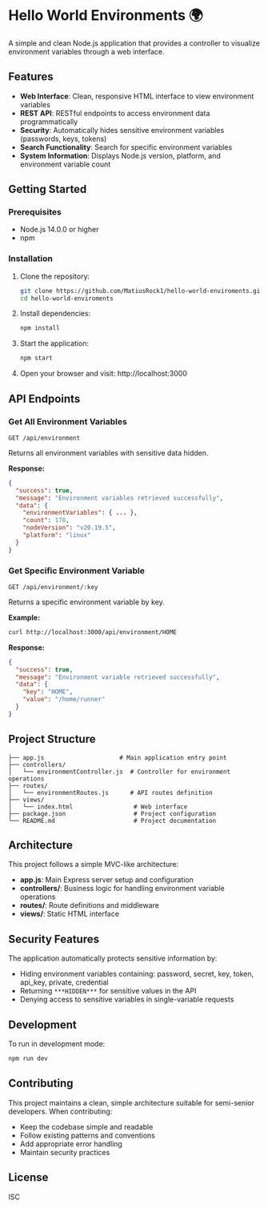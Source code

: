 # Hello World Environments 🌍

A simple and clean Node.js application that provides a controller to visualize environment variables through a web interface.

## Features

- **Web Interface**: Clean, responsive HTML interface to view environment variables
- **REST API**: RESTful endpoints to access environment data programmatically
- **Security**: Automatically hides sensitive environment variables (passwords, keys, tokens)
- **Search Functionality**: Search for specific environment variables
- **System Information**: Displays Node.js version, platform, and environment variable count

## Getting Started

### Prerequisites

- Node.js 14.0.0 or higher
- npm

### Installation

1. Clone the repository:
   ```bash
   git clone https://github.com/MatiusRock1/hello-world-enviroments.git
   cd hello-world-enviroments
   ```

2. Install dependencies:
   ```bash
   npm install
   ```

3. Start the application:
   ```bash
   npm start
   ```

4. Open your browser and visit: http://localhost:3000

## API Endpoints

### Get All Environment Variables
```
GET /api/environment
```

Returns all environment variables with sensitive data hidden.

**Response:**
```json
{
  "success": true,
  "message": "Environment variables retrieved successfully",
  "data": {
    "environmentVariables": { ... },
    "count": 178,
    "nodeVersion": "v20.19.5",
    "platform": "linux"
  }
}
```

### Get Specific Environment Variable
```
GET /api/environment/:key
```

Returns a specific environment variable by key.

**Example:**
```bash
curl http://localhost:3000/api/environment/HOME
```

**Response:**
```json
{
  "success": true,
  "message": "Environment variable retrieved successfully",
  "data": {
    "key": "HOME",
    "value": "/home/runner"
  }
}
```

## Project Structure

```
├── app.js                     # Main application entry point
├── controllers/
│   └── environmentController.js  # Controller for environment operations
├── routes/
│   └── environmentRoutes.js      # API routes definition
├── views/
│   └── index.html                 # Web interface
├── package.json                   # Project configuration
└── README.md                      # Project documentation
```

## Architecture

This project follows a simple MVC-like architecture:

- **app.js**: Main Express server setup and configuration
- **controllers/**: Business logic for handling environment variable operations
- **routes/**: Route definitions and middleware
- **views/**: Static HTML interface

## Security Features

The application automatically protects sensitive information by:

- Hiding environment variables containing: password, secret, key, token, api_key, private, credential
- Returning `***HIDDEN***` for sensitive values in the API
- Denying access to sensitive variables in single-variable requests

## Development

To run in development mode:

```bash
npm run dev
```

## Contributing

This project maintains a clean, simple architecture suitable for semi-senior developers. When contributing:

- Keep the codebase simple and readable
- Follow existing patterns and conventions
- Add appropriate error handling
- Maintain security practices

## License

ISC
